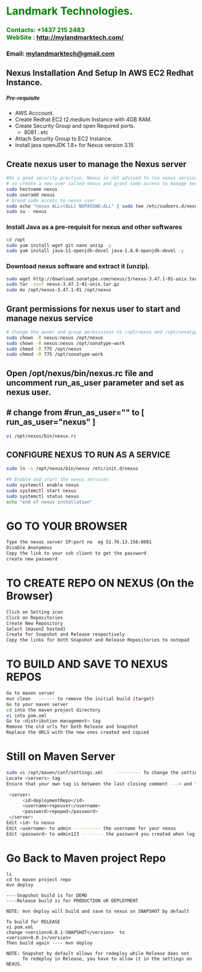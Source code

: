 #  **<span style="color:green">Landmark Technologies.</span>**
### **<span style="color:green">Contacts: +1437 215 2483<br> WebSite : <http://mylandmarktech.com/></span>**
### **Email: mylandmarktech@gmail.com**



## Nexus Installation And Setup In AWS EC2 Redhat Instance.
##### Pre-requisite
+ AWS Acccount.
+ Create Redhat EC2 t2.medium Instance with 4GB RAM.
+ Create Security Group and open Required ports.
   + 8081 ..etc
+ Attach Security Group to EC2 Instance.
+ Install java openJDK 1.8+ for Nexus version 3.15

## Create nexus user to manage the Nexus server
```sh
#As a good security practice, Nexus is not advised to run nexus service as a root user, 
# so create a new user called nexus and grant sudo access to manage nexus services as follows. 
sudo hostname nexus
sudo useradd nexus
# Grand sudo access to nexus user
sudo echo "nexus ALL=(ALL) NOPASSWD:ALL" | sudo tee /etc/sudoers.d/nexus
sudo su - nexus
```

### Install Java as a pre-requisit for nexus and other softwares

``` sh
cd /opt
sudo yum install wget git nano unzip -y
sudo yum install java-11-openjdk-devel java-1.8.0-openjdk-devel -y
```
### Download nexus software and extract it (unzip).
```sh
sudo wget http://download.sonatype.com/nexus/3/nexus-3.47.1-01-unix.tar.gz 
sudo tar -zxvf nexus-3.47.1-01-unix.tar.gz
sudo mv /opt/nexus-3.47.1-01 /opt/nexus
```

## Grant permissions for nexus user to start and manage nexus service
```sh
# Change the owner and group permissions to /opt/nexus and /opt/sonatype-work directories.
sudo chown -R nexus:nexus /opt/nexus
sudo chown -R nexus:nexus /opt/sonatype-work
sudo chmod -R 775 /opt/nexus
sudo chmod -R 775 /opt/sonatype-work
```
##  Open /opt/nexus/bin/nexus.rc file and  uncomment run_as_user parameter and set as nexus user.
## # change from #run_as_user="" to [ run_as_user="nexus" ]

```sh
vi /opt/nexus/bin/nexus.rc
```

##  CONFIGURE NEXUS TO RUN AS A SERVICE 
```sh
sudo ln -s /opt/nexus/bin/nexus /etc/init.d/nexus

#9 Enable and start the nexus services
sudo systemctl enable nexus
sudo systemctl start nexus
sudo systemctl status nexus
echo "end of nexus installation"
```
# GO TO YOUR BROWSER
```sh
Type the nexus server IP:port no  eg 51.76.13.156:8081
Disable Anonymous
Copy the link to your ssh client to get the password
create new password
```
# TO CREATE REPO ON NEXUS (On the Browser)
```sh
Click on Setting icon
Click on Repositories
Create New Repository
Select (maven2 hosted)
Create for Snapshot and Release respectively
Copy the links for both Snapshot and Release Repositories to notepad
```
# TO BUILD AND SAVE TO NEXUS REPOS 
```sh
Go to maven server
mvn clean   ------ to remove the initial build (target)
Go to your maven server
cd into the maven project directory
vi into pom.xml
Go to <distribution management> tag
Remove the old urls for both Release and Snapshot
Replace the URLS with the new ones created and copied
```

# Still on Maven Server
```sh
sudo vi /opt/maven/conf/settings.xml     --------- To change the settings that will create authentication for nexus
Locate <servers> tag
Ensure that your own tag is between the last closing comment ---> and the last  </servers>

 <server>
      <id>deploymentRepo</id>
      <username>repouser</username>
      <password>repopwd</password>
 </server>
Edit <id> to nexus
Edit <username> to admin ---------- the username for your nexus
Edit <password> to admin123 -------- the password you created when login to nexus for the first time
```
# Go Back to Maven project Repo
```
ls
cd to maven project repo
mvn deploy

----Snapshot build is for DEMO
----Release build is for PRODUCTION oR DEPLOYMENT

NOTE: mvn deploy will build and save to nexus on SNAPSHOT by default

To build for RELEASE
vi pom.xml
change <version>0.0.1-SNAPSHOT</version>  to    <version>0.0.1</version>
Then build again ---- mvn deploy

NOTE: Snapshot by default allows for redeploy while Release does not
      To redeploy in Release, you have to allow it in the settings on NEXUS.







